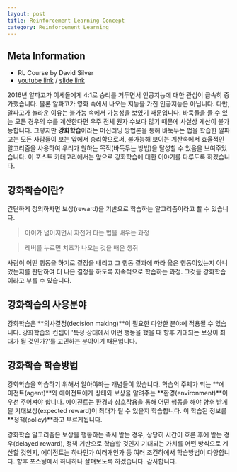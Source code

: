 ```yaml
---
layout: post
title: Reinforcement Learning Concept
category: Reinforcement Learning
---
```


## Meta Information
* RL Course by David Silver
* [youtube link](https://www.youtube.com/watch?v=2pWv7GOvuf0&index=1&list=PLhhVkSH_JBI8ofvmbrG7m86wmVXq_7dit) / [slide link](http://www0.cs.ucl.ac.uk/staff/d.silver/web/Teaching_files/intro_RL.pdf)


2016년 알파고가 이세돌에게 4:1로 승리를 거두면서 인공지능에 대한 관심이 급속히 증가했습니다.
물론 알파고가 영화 속에서 나오는 지능을 가진 인공지능은 아닙니다.
다만, 알파고가 놀라운 이유는 불가능 속에서 가능성을 보였기 때문입니다.
바둑돌을 둘 수 있는 모든 경우의 수를 계산한다면 우주 전체 원자 수보다 많기 때문에 사실상 계산이 불가능합니다.
그렇지만 **강화학습**이라는 머신러닝 방법론을 통해 바둑두는 법을 학습한 알파고는 모든 사람들이 보는 앞에서 승리함으로써, 불가능해 보이는 계산속에서 효율적인 알고리즘을 사용하여 우리가 원하는 목적(바둑두는 방법)을 달성할 수 있음을 보여주었습니다.
이 포스트 카테고리에서는 앞으로 강화학습에 대한 이야기를 다루도록 하겠습니다.


## 강화학습이란?
간단하게 정의하자면 보상(reward)을 기반으로 학습하는 알고리즘이라고 할 수 있습니다.

> 아이가 넘어지면서 자전거 타는 법을 배우는 과정

> 레버를 누르면 치즈가 나오는 것을 배운 생쥐

사람이 어떤 행동을 하기로 결정을 내리고 그 행동 결과에 따라 옳은 행동이었는지 아니었는지를 판단하여 더 나은 결정을 하도록 지속적으로 학습하는 과정.
그것을 강화학습이라고 부를 수 있습니다.


## 강화학습의 사용분야
강화학습은 **의사결정(decision making)**이 필요한 다양한 분야에 적용될 수 있습니다.
강화학습의 컨셉이 '특정 상태에서 어떤 행동을 했을 때 향후 기대되는 보상이 최대가 될 것인가?'를 고민하는 분야이기 때문입니다.


## 강화학습 학습방법
강화학습을 학습하기 위해서 알아야하는 개념들이 있습니다.
학습의 주체가 되는 **에이전트(agent)**와 에이전트에게 상태와 보상을 알려주는 **환경(environment)**이 우선 주어져야 합니다.
에이전트는 환경과 상호작용을 통해 어떤 행동을 해야 향후 받게 될 기대보상(expected reward)이 최대가 될 수 있을지 학습합니다.
이 학습된 정보를 **정책(policy)**라고 부르게됩니다.

강화학습 알고리즘은 보상을 행동하는 즉시 받는 경우, 상당히 시간이 흐른 후에 받는 경우(delayed reward), 정책 기반으로 학습할 것인지 기대되는 가치를 어떤 방식으로 계산할 것인지, 에이전트는 하나인가 여러개인가 등 여러 조건하에서 학습방법이 다양합니다.
향후 포스팅에서 하나하나 살펴보도록 하겠습니다.
감사합니다.
